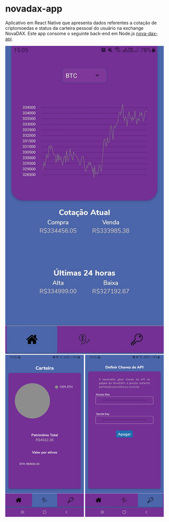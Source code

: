 # novadax-app

Aplicativo em React Native que apresenta dados referentes a cotação de criptomoedas e status da carteira pessoal do usuário na exchange NovaDAX. Este app consome o seguinte back-end em Node.js [nova-dax-api](https://github.com/paulords95/nova-dax-api).


 <img src="https://github.com/paulords95/novadax-app/blob/main/Screenshot_20210409-150530_Dax%20API.jpg">  <img src="https://raw.githubusercontent.com/paulords95/novadax-app/main/screenshots/Screenshot_20210409-150547_Dax%20API.jpg" width="250">  <img src="https://raw.githubusercontent.com/paulords95/novadax-app/main/screenshots/Screenshot_20210409-150551_Dax%20API.jpg" width="250"> 



